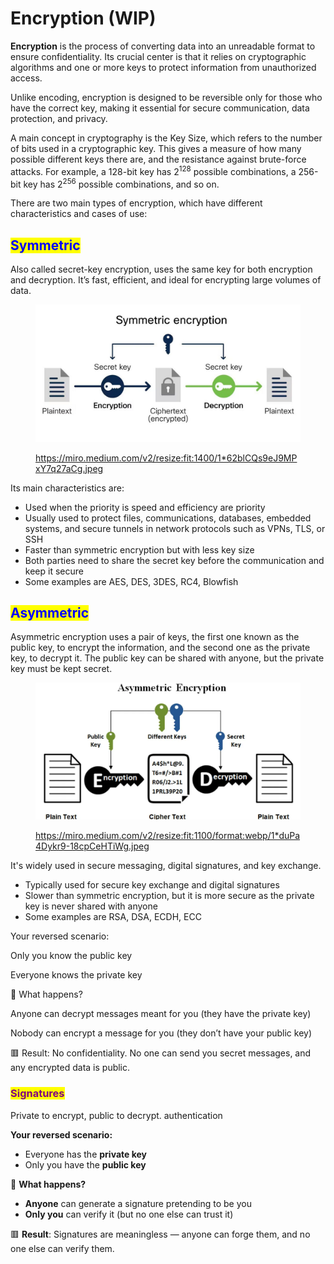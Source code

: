 # Encryption (WIP)

**Encryption** is the process of converting data into an unreadable format to ensure confidentiality. Its crucial center is that it relies on cryptographic algorithms and one or more keys to protect information from unauthorized access.

Unlike encoding, encryption is designed to be reversible only for those who have the correct key, making it essential for secure communication, data protection, and privacy.

A main concept in cryptography is the Key Size, which refers to the number of bits used in a cryptographic key. This gives a measure of how many possible different keys there are, and the resistance against brute-force attacks. For example, a 128-bit key has 2<sup>128</sup> possible combinations, a 256-bit key has 2<sup>256</sup> possible combinations, and so on.

There are two main types of encryption, which have different characteristics and cases of use:

## <mark style="color:blue;">**Symmetric**</mark>

Also called secret-key encryption, uses the same key for both encryption and decryption. It’s fast, efficient, and ideal for encrypting large volumes of data.

<figure><img src="../../../.gitbook/assets/image (914).png" alt="" width="563"><figcaption><p><a href="https://miro.medium.com/v2/resize:fit:1400/1*62blCQs9eJ9MPxY7q27aCg.jpeg">https://miro.medium.com/v2/resize:fit:1400/1*62blCQs9eJ9MPxY7q27aCg.jpeg</a></p></figcaption></figure>

Its main characteristics are:

* Used when the priority is speed and efficiency are priority
* Usually used to protect files, communications, databases, embedded systems, and secure tunnels in network protocols such as VPNs, TLS, or SSH
* Faster than symmetric encryption but with less key size
* Both parties need to share the secret key before the communication and keep it secure
* Some examples are AES,
  &#x20;DES,
  &#x20;3DES,
  &#x20;RC4, Blowfish

## <mark style="color:blue;">Asymmetric</mark>

Asymmetric encryption uses a pair of keys, the first one known as the public key, to encrypt the information, and the second one as the private key, to decrypt it. The public key can be shared with anyone, but the private key must be kept secret.

<figure><img src="../../../.gitbook/assets/image (915).png" alt="" width="563"><figcaption><p><a href="https://miro.medium.com/v2/resize:fit:1100/format:webp/1*duPa4Dykr9-18cpCeHTiWg.jpeg">https://miro.medium.com/v2/resize:fit:1100/format:webp/1*duPa4Dykr9-18cpCeHTiWg.jpeg</a></p></figcaption></figure>

It's widely used in secure messaging, digital signatures, and key exchange.

* Typically used for secure key exchange and digital signatures
* Slower than symmetric encryption, but it is more secure as the private key is never shared with anyone
* Some examples are RSA, DSA, ECDH, ECC



Your reversed scenario:

Only you know the public key

Everyone knows the private key

🧨 What happens?

Anyone can decrypt messages meant for you (they have the private key)

Nobody can encrypt a message for you (they don’t have your public key)

🟥 Result: No confidentiality. No one can send you secret messages, and any encrypted data is public.



### <mark style="color:purple;">Signatures</mark>

Private to encrypt, public to decrypt. authentication



**Your reversed scenario:**

* Everyone has the **private key**
* Only you have the **public key**

🧨 **What happens?**

* **Anyone** can generate a signature pretending to be you
* **Only you** can verify it (but no one else can trust it)

🟥 **Result**: Signatures are meaningless — anyone can forge them, and no one else can verify them.
